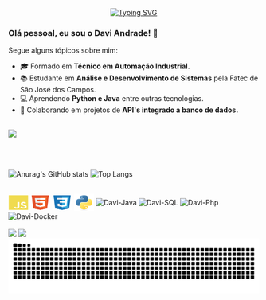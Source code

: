 <div align="center">
  <a href="https://git.io/typing-svg">
    <img src="https://readme-typing-svg.demolab.com?font=Fira+Code&weight=500&size=22&pause=1000&color=efcef8&center=true&vCenter=true&random=false&width=524&lines=%E2%8A%B9+Welcome+to+my+profile!+%CB%99%E1%B5%95%CB%99+%E2%8A%B9+" alt="Typing SVG">
  </a>
</div>

### Olá pessoal, eu sou o Davi Andrade! 👋

Segue alguns tópicos sobre mim:

- 🎓 Formado em **Técnico em Automação Industrial.**
- 📚 Estudante em **Análise e Desenvolvimento de Sistemas** pela Fatec de São José dos Campos.
- 💻 Aprendendo **Python e Java** entre outras tecnologias.
- 🤝 Colaborando em projetos de **API's integrado a banco de dados.**

<br>

<div >
    <a>
        <img src="https://github-profile-trophy.vercel.app/?username=aandrade007&hide_border=true&no-bg=true&theme=tokyonight&no-frame=true&column=4&rank=-?&title=-Stars,-Followers,-Repositories&margin-h=5&margin-w=5"
    </a>
</div>

<br><br>

![Anurag's GitHub stats](https://github-readme-stats.vercel.app/api?username=aandrade007&show_icons=true&theme=dark)
![Top Langs](https://github-readme-stats.vercel.app/api/top-langs/?username=aandrade007&layout=compact&theme=dark)

<div style="display: inline_block"><br>
  <img align="center" alt="Davi-Js" height="30" width="40" src="https://raw.githubusercontent.com/devicons/devicon/master/icons/javascript/javascript-plain.svg">
  <img align="center" alt="Davi-HTML" height="30" width="40" src="https://raw.githubusercontent.com/devicons/devicon/master/icons/html5/html5-original.svg">
  <img align="center" alt="Davi-CSS" height="30" width="40" src="https://raw.githubusercontent.com/devicons/devicon/master/icons/css3/css3-original.svg">
  <img align="center" alt="Davi-Python" height="35" width="40" src="https://raw.githubusercontent.com/devicons/devicon/master/icons/python/python-original.svg">
  <img align="center" alt="Davi-Java" height="35" width="40" src="https://cdn.jsdelivr.net/gh/devicons/devicon@latest/icons/java/java-original.svg"/> 
  <img align="center" alt="Davi-SQL" height="30" width="40" src="https://cdn.jsdelivr.net/gh/devicons/devicon/icons/mysql/mysql-original.svg"  />
  <img align="center" alt="Davi-Php" height="35" width="40" src="https://cdn.jsdelivr.net/gh/devicons/devicon@latest/icons/php/php-original.svg" />
   <img align="center" alt="Davi-Docker" height="35" width="40" src="https://cdn.jsdelivr.net/gh/devicons/devicon/icons/docker/docker-original.svg" />
  
</div>
<br>
<div> 
  <a href="https://www.linkedin.com/in/daviandrade007/" target="_blank"><img src="https://img.shields.io/badge/-LinkedIn-%230077B5?style=for-the-badge&logo=linkedin&logoColor=white" target="_blank"></a> 
  <a href="mailto:amanciodavi2007@gmail.com" target="_blank"><img src="https://img.shields.io/badge/Gmail-D14836?style=for-the-badge&logo=gmail&logoColor=white" target="_blank"></a>
</div>

<picture align="center">
  <source media="(prefers-color-scheme: dark)" srcset="https://raw.githubusercontent.com/aandrade007/aandrade007/output/github-contribution-grid-snake-dark.svg">
  <source media="(prefers-color-scheme: light)" srcset="https://raw.githubusercontent.com/aandrade007/aandrade007/output/github-contribution-grid-snake-dark.svg">
  <img align="center" alt="github contribution grid snake animation" src="https://raw.githubusercontent.com/aandrade007/aandrade007/output/github-contribution-grid-snake.svg">
</picture>
